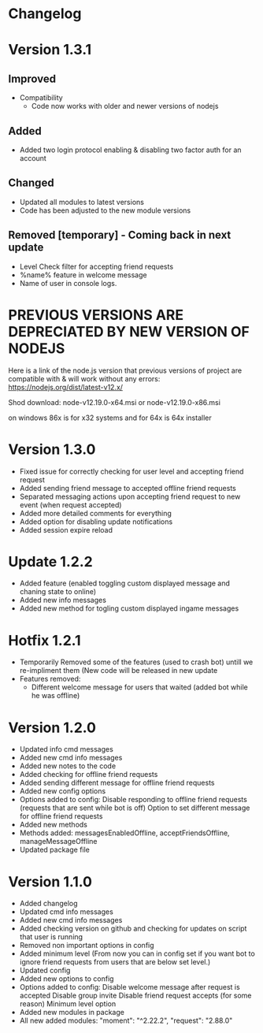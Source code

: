 # Changelog

# Version 1.3.1

## Improved

- Compatibility
   - Code now works with older and newer versions of nodejs

## Added

- Added two login protocol enabling & disabling two factor auth for an account

## Changed

- Updated all modules to latest versions
- Code has been adjusted to the new module versions

## Removed [temporary] - Coming back in next update

- Level Check filter for accepting friend requests
- %name% feature in welcome message
- Name of user in console logs.




# PREVIOUS VERSIONS ARE DEPRECIATED BY NEW VERSION OF NODEJS

  Here is a link of the node.js version that previous versions of project are compatible with & will work without any errors:
  https://nodejs.org/dist/latest-v12.x/
  
  Shod download:
  node-v12.19.0-x64.msi
  or
  node-v12.19.0-x86.msi 
  
  on windows 86x is for x32 systems and for 64x is 64x installer


# Version 1.3.0

- Fixed issue for correctly checking for user level and accepting friend request
- Added sending friend message to accepted offline friend requests
- Separated messaging actions upon accepting friend request to new event (when request accepted)
- Added more detailed comments for everything
- Added option for disabling update notifications
- Added session expire reload

# Update 1.2.2

- Added feature (enabled toggling custom displayed message and chaning state to online)
- Added new info messages
- Added new method for togling custom displayed ingame messages

# Hotfix 1.2.1
- Temporarily Removed some of the features (used to crash bot) untill we re-impliment them (New code will be released in new update
- Features removed:
    - Different welcome message for users that waited (added bot while he was offline)

# Version 1.2.0
- Updated info cmd messages
- Added new cmd info messages
- Added new notes to the code
- Added checking for offline friend requests
- Added sending different message for offline friend requests
- Added new config options
- Options added to config:
       Disable responding to offline friend requests (requests that are sent while bot is off)
       Option to set different message for offline friend requests
- Added new methods
- Methods added:
       messagesEnabledOffline,
       acceptFriendsOffline,
       manageMessageOffline
- Updated package file

# Version 1.1.0
- Added changelog
- Updated cmd info messages
- Added new cmd info messages
- Added checking version on github and checking for updates on script that user is running
- Removed non important options in config
- Added minimum level (From now you can in config set if you want bot to ignore friend requests from users that are below set level.)
- Updated config
- Added new options to config
- Options added to config: 
       Disable welcome message after request is accepted
       Disable group invite
       Disable friend request accepts (for some reason)
       Minimum level option
- Added new modules in package
- All new added modules:
      "moment": "^2.22.2",
      "request": "2.88.0"
